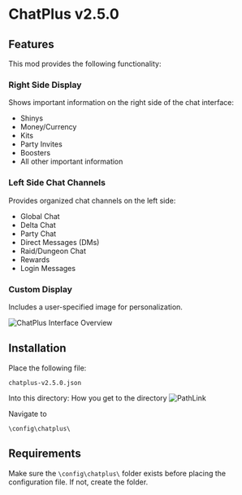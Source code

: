 # ChatPlus v2.5.0

## Features

This mod provides the following functionality:

### Right Side Display
Shows important information on the right side of the chat interface:
- Shinys
- Money/Currency
- Kits
- Party Invites
- Boosters
- All other important information

### Left Side Chat Channels
Provides organized chat channels on the left side:
- Global Chat
- Delta Chat
- Party Chat
- Direct Messages (DMs)
- Raid/Dungeon Chat
- Rewards
- Login Messages

### Custom Display
Includes a user-specified image for personalization.

![ChatPlus Interface Overview](https://www.dropbox.com/scl/fi/v9x2sblr69em8ggtk0uh8/javaw_HT1AapwwXh.png?rlkey=8k2b8k18xgktri0uccf2vo4xy&raw=1)




## Installation

Place the following file:
```
chatplus-v2.5.0.json
```

Into this directory:
How you get to the directory
![PathLink](https://www.dropbox.com/scl/fi/tn5ieef6kjjna1xkwivon/SnippingTool_A9bozHI8hV.png?rlkey=frg8ww774jq8qqsmlzy4kmxzt&raw=1)

Navigate to
```
\config\chatplus\
```

## Requirements
Make sure the `\config\chatplus\` folder exists before placing the configuration file. If not, create the folder.
